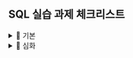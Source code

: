 ## SQL 실습 과제 체크리스트

<details>
<summary>📘 기본</summary>
01 MySQL 기반 RDBMS 활용과 JDBC
- [x] 01 DBMS 개요, 설치, 전체 운영 실습 
- [x] 02 데이터베이스 모델링, MySQL 유틸리티 사용법
- [x] 03 SQL기본 
- [x] 04 SQL고급
- [x] 05 테이블, 뷰  
- [x] 06 인덱스, 사용자 관리
- [x] 07 Java 연동 JDBC 프로그래밍
02 NoSQL 기반 MongoDB
- [x] 01 MongoDB
- [x] 02 몽고DB Java연동

</details>


<details>
<summary>📙 심화</summary>
01 MySQL 기반 RDBMS 활용과 JDBC
- [x] 01 DBMS 개요, 설치, 전체 운영 실습 
- [x] 02 데이터베이스 모델링, MySQL 유틸리티 사용법
- [x] 03 SQL기본 
- [x] 04 SQL고급
- [x] 05 테이블, 뷰  
- [x] 06 인덱스, 사용자 관리
- [x] 07 Java 연동 JDBC 프로그래밍
02 NoSQL 기반 MongoDB
- [x] 01 MongoDB
- [x] 02 몽고DB Java연동


</details>
